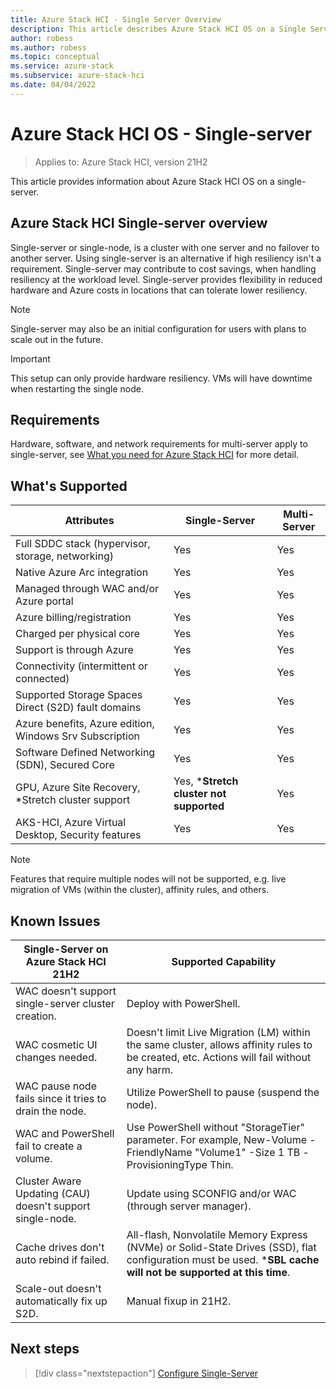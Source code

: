 ```yaml
---
title: Azure Stack HCI - Single Server Overview
description: This article describes Azure Stack HCI OS on a Single Server
author: robess
ms.author: robess
ms.topic: conceptual
ms.service: azure-stack
ms.subservice: azure-stack-hci
ms.date: 04/04/2022
---
```


# **Azure Stack HCI OS - Single-server**
> Applies to: Azure Stack HCI, version 21H2

This article provides information about Azure Stack HCI OS on a single-server.

## **Azure Stack HCI Single-server overview**
Single-server or single-node, is a cluster with one server and no failover to another server. Using single-server is an alternative if high resiliency isn't a requirement. Single-server may contribute to cost savings, when handling resiliency at the workload level. Single-server provides flexibility in reduced hardware and Azure costs in locations that can tolerate lower resiliency.

>[!NOTE]
>Single-server may also be an initial configuration for users with plans to scale out in the future.

> [!IMPORTANT]
> This setup can only provide hardware resiliency. VMs will have downtime when restarting the single node.
## **Requirements**
Hardware, software, and network requirements for multi-server apply to single-server, see [What you need for Azure Stack HCI](/azure-stack/hci/overview#what-you-need-for-azure-stack-hci) for more detail.

## **What's Supported**
|Attributes | Single-Server | Multi-Server |
|----------|-----------|-----------|
|Full SDDC stack (hypervisor, storage, networking) | Yes | Yes|
|Native Azure Arc integration | Yes | Yes |
|Managed through WAC and/or Azure portal | Yes | Yes |
|Azure billing/registration | Yes | Yes |
|Charged per physical core| Yes | Yes |
|Support is through Azure | Yes | Yes |
|Connectivity (intermittent or connected) | Yes | Yes |
|Supported Storage Spaces Direct (S2D) fault domains | Yes | Yes |
|Azure benefits, Azure edition, Windows Srv Subscription | Yes | Yes |
|Software Defined Networking (SDN), Secured Core | Yes | Yes |
|GPU, Azure Site Recovery, *Stretch cluster support | Yes, ***Stretch cluster not supported** | Yes |
|AKS-HCI, Azure Virtual Desktop, Security features | Yes | Yes |

> [!Note]
> Features that require multiple nodes will not be supported, e.g. live migration of VMs (within the cluster), affinity rules, and others.
## **Known Issues**
|Single-Server on Azure Stack HCI 21H2 | Supported Capability|
|-----------|---------------|
|WAC doesn't support single-server cluster creation. | Deploy with PowerShell. |
|WAC cosmetic UI changes needed. | Doesn't limit Live Migration (LM) within the same cluster, allows affinity rules to be created, etc. Actions will fail without any harm. |
|WAC pause node fails since it tries to drain the node. | Utilize PowerShell to pause (suspend the node). |
|WAC and PowerShell fail to create a volume. | Use PowerShell without "StorageTier" parameter. For example,  New-Volume -FriendlyName "Volume1" -Size 1 TB -ProvisioningType Thin. |
|Cluster Aware Updating (CAU) doesn't support single-node. | Update using SCONFIG and/or WAC (through server manager). |
|Cache drives don't auto rebind if failed. | All-flash, Nonvolatile Memory Express (NVMe) or Solid-State Drives (SSD), flat configuration must be used. ***SBL cache will not be supported at this time**. |
|Scale-out doesn't automatically fix up S2D. | Manual fixup in 21H2. |

## Next steps

> [!div class="nextstepaction"]
> [Configure Single-Server]()